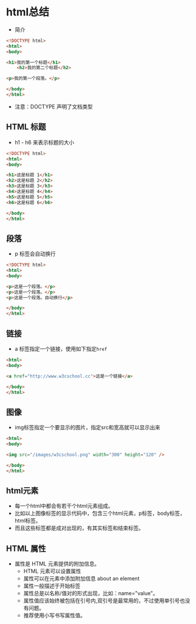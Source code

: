 # html总结

- 简介

```html
<!DOCTYPE html>
<html>
<body>

<h1>我的第一个标题</h1>
	<h2>我的第二个标题</h2>

<p>我的第一个段落。</p>

</body>
</html>
```

- 注意：DOCTYPE 声明了文档类型

## HTML 标题
- h1 - h6 来表示标题的大小

```html
<!DOCTYPE html>
<html>
<body>

<h1>这是标题 1</h1>
<h2>这是标题 2</h2>
<h3>这是标题 3</h3>
<h4>这是标题 4</h4>
<h5>这是标题 5</h5>
<h6>这是标题 6</h6>

</body>
</html>
```

## 段落
- p 标签会自动换行

```html
<!DOCTYPE html>
<html>
<body>

<p>这是一个段落。</p>
<p>这是一个段落。</p>
<p>这是一个段落。自动换行</p>

</body>
</html>
```

## 链接
- a 标签指定一个链接，使用如下指定`href`

```html
<html>
<body>

<a href="http://www.w3cschool.cc">这是一个链接</a>

</body>
</html>
```
## 图像
- img标签指定一个要显示的图片，指定src和宽高就可以显示出来

```html
<html>
<body>

<img src="/images/w3cschool.png" width="300" height="120" />

</body>
</html>
```

## html元素
- 每一个html中都会有若干个html元素组成。
- 比如以上图像标签的显示代码中，包含三个html元素，p标签，body标签，html标签。
- 而且这些标签都是成对出现的，有其实标签和结束标签。

## HTML 属性
- 属性是 HTML 元素提供的附加信息。
    - HTML 元素可以设置属性
    - 属性可以在元素中添加附加信息 about an element
    - 属性一般描述于开始标签
    - 属性总是以名称/值对的形式出现，比如：name="value"。
    - 属性值应该始终被包括在引号内,双引号是最常用的，不过使用单引号也没有问题。
    - 推荐使用小写书写属性值。